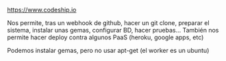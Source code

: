 https://www.codeship.io

Nos permite, tras un webhook de github, hacer un git clone, preparar el sistema, instalar unas gemas, configurar BD, hacer pruebas...
También nos permite hacer deploy contra algunos PaaS (heroku, google apps, etc)

Podemos instalar gemas, pero no usar apt-get (el worker es un ubuntu)
